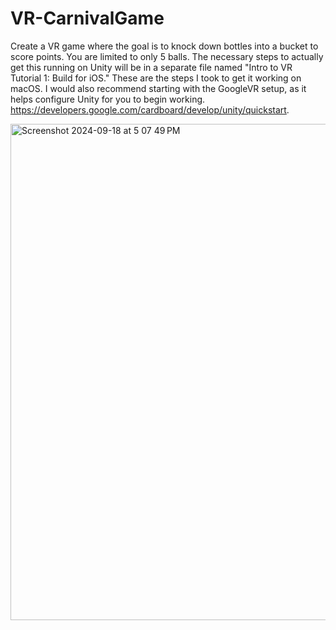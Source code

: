 # VR-CarnivalGame

Create a VR game where the goal is to knock down bottles into a bucket to score points. You are limited to only 5 balls. The necessary steps to actually get this running on Unity will be in a separate file named "Intro to VR Tutorial 1: Build for iOS." These are the steps I took to get it working on macOS. I would also recommend starting with the GoogleVR setup, as it helps configure Unity for you to begin working. https://developers.google.com/cardboard/develop/unity/quickstart. 

<img width="794" alt="Screenshot 2024-09-18 at 5 07 49 PM" src="https://github.com/user-attachments/assets/c7576577-3979-4e2e-891d-cae5731164f9">
